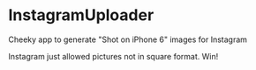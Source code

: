 # InstagramUploader
Cheeky app to generate "Shot on iPhone 6" images for Instagram

Instagram just allowed pictures not in square format. Win!

